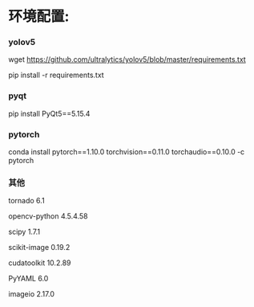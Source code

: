 # 环境配置:

### yolov5 

wget https://github.com/ultralytics/yolov5/blob/master/requirements.txt

pip install -r requirements.txt

### pyqt

pip install PyQt5==5.15.4

### pytorch

conda install pytorch==1.10.0 torchvision==0.11.0 torchaudio==0.10.0 -c pytorch

### 其他

tornado                   6.1 

opencv-python           4.5.4.58

scipy                     1.7.1

scikit-image              0.19.2

cudatoolkit               10.2.89  

PyYAML                  6.0

imageio                 2.17.0
